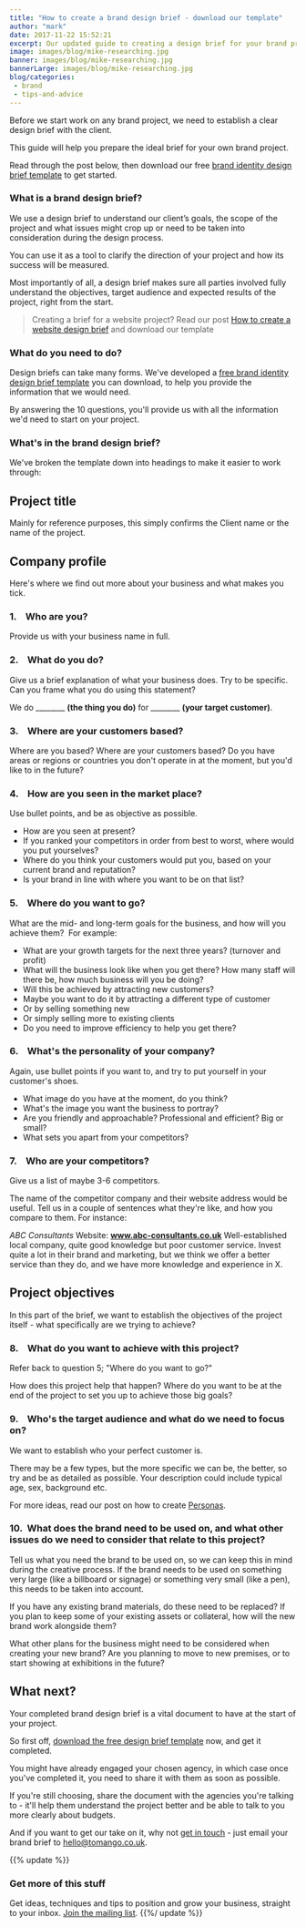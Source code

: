 ```yaml
---
title: "How to create a brand design brief - download our template"
author: "mark"
date: 2017-11-22 15:52:21
excerpt: Our updated guide to creating a design brief for your brand project, complete with a downloadable template.
image: images/blog/mike-researching.jpg
banner: images/blog/mike-researching.jpg
bannerLarge: images/blog/mike-researching.jpg
blog/categories: 
 - brand
 - tips-and-advice
---
```


Before we start work on any brand project, we need to establish a clear design brief with the client.

This guide will help you prepare the ideal brief for your own brand project.

Read through the post below, then download our free [brand identity design brief template](http://www.tomango.co.uk/wp-content/uploads/2017/11/Brand-design-brief-template.docx) to get started.

### What is a brand design brief?

We use a design brief to understand our client’s goals, the scope of the project and what issues might crop up or need to be taken into consideration during the design process.

You can use it as a tool to clarify the direction of your project and how its success will be measured.

Most importantly of all, a design brief makes sure all parties involved fully understand the objectives, target audience and expected results of the project, right from the start.

> Creating a brief for a website project? Read our post [How to create a website design brief](http://www.tomango.co.uk/thinks/create-website-design-brief-download-template/) and download our template


### What do you need to do?

Design briefs can take many forms. We've developed a [free brand identity design brief template](http://www.tomango.co.uk/wp-content/uploads/2017/11/Brand-design-brief-template.docx) you can download, to help you provide the information that we would need.

By answering the 10 questions, you'll provide us with all the information we'd need to start on your project.

### What's in the brand design brief?

We've broken the template down into headings to make it easier to work through:

## Project title

Mainly for reference purposes, this simply confirms the Client name or the name of the project.

## Company profile

Here's where we find out more about your business and what makes you tick.

### 1.    Who are you?

Provide us with your business name in full.

### 2.    What do you do?

Give us a brief explanation of what your business does. Try to be specific. Can you frame what you do using this statement?

We do ________ __(the thing you do)__ for ________ __(your target customer)__.

### 3.    Where are your customers based?

Where are you based? Where are your customers based? Do you have areas or regions or countries you don't operate in at the moment, but you'd like to in the future?

### 4.    How are you seen in the market place?

Use bullet points, and be as objective as possible.

- How are you seen at present?
- If you ranked your competitors in order from best to worst, where would you put yourselves?
- Where do you think your customers would put you, based on your current brand and reputation?
- Is your brand in line with where you want to be on that list?



### 5.    Where do you want to go?

What are the mid- and long-term goals for the business, and how will you achieve them?  For example:

- What are your growth targets for the next three years? (turnover and profit)
- What will the business look like when you get there? How many staff will there be, how much business will you be doing?
- Will this be achieved by attracting new customers?
- Maybe you want to do it by attracting a different type of customer
- Or by selling something new
- Or simply selling more to existing clients
- Do you need to improve efficiency to help you get there?



### 6.    What's the personality of your company?

Again, use bullet points if you want to, and try to put yourself in your customer's shoes.

- What image do you have at the moment, do you think?
- What's the image you want the business to portray?
- Are you friendly and approachable? Professional and efficient? Big or small?
- What sets you apart from your competitors?



### 7.    Who are your competitors?

Give us a list of maybe 3-6 competitors.

The name of the competitor company and their website address would be useful. Tell us in a couple of sentences what they're like, and how you compare to them. For instance:

*ABC Consultants*
Website: __www.abc-consultants.co.uk__
Well-established local company, quite good knowledge but poor customer service. Invest quite a lot in their brand and marketing, but we think we offer a better service than they do, and we have more knowledge and experience in X.

## Project objectives

In this part of the brief, we want to establish the objectives of the project itself - what specifically are we trying to achieve?

### 8.    What do you want to achieve with this project?

Refer back to question 5; "Where do you want to go?"

How does this project help that happen? Where do you want to be at the end of the project to set you up to achieve those big goals?

### 9.    Who's the target audience and what do we need to focus on?

We want to establish who your perfect customer is.

There may be a few types, but the more specific we can be, the better, so try and be as detailed as possible. Your description could include typical age, sex, background etc.

For more ideas, read our post on how to create [Personas](http://www.tomango.co.uk/thinks/what-are-personas/).

### 10.  What does the brand need to be used on, and what other issues do we need to consider that relate to this project?

Tell us what you need the brand to be used on, so we can keep this in mind during the creative process. If the brand needs to be used on something very large (like a billboard or signage) or something very small (like a pen), this needs to be taken into account.

If you have any existing brand materials, do these need to be replaced? If you plan to keep some of your existing assets or collateral, how will the new brand work alongside them?

What other plans for the business might need to be considered when creating your new brand? Are you planning to move to new premises, or to start showing at exhibitions in the future?

## What next?

Your completed brand design brief is a vital document to have at the start of your project.

So first off, [download the free design brief template](http://www.tomango.co.uk/wp-content/uploads/2017/11/Brand-design-brief-template.docx) now, and get it completed.

You might have already engaged your chosen agency, in which case once you've completed it, you need to share it with them as soon as possible.

If you're still choosing, share the document with the agencies you're talking to - it'll help them understand the project better and be able to talk to you more clearly about budgets.

And if you want to get our take on it, why not [get in touch](http://www.tomango.co.uk/contact/) - just email your brand brief to [hello@tomango.co.uk](mailto:hello@tomango.co.uk).

{{% update %}}

### Get more of this stuff

Get ideas, techniques and tips to position and grow your business, straight to your inbox. [Join the mailing list](http://www.tomango.co.uk/subscribe/).
{{%/ update %}}



